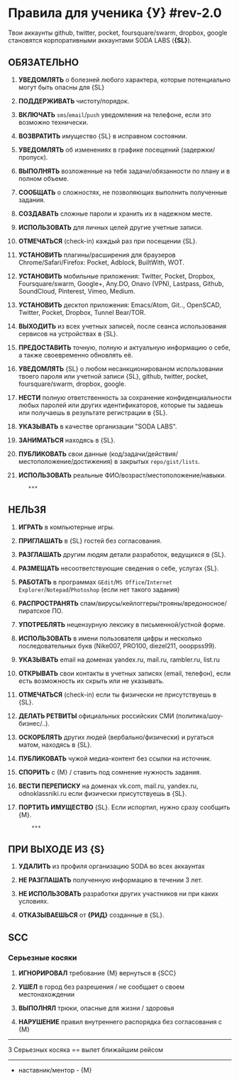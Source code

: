 ﻿# Правила для ученика {У}  #rev-2.0
       
Твои аккаунты github, twitter, pocket, foursquare/swarm, dropbox, google становятся корпоративными аккаунтами SODA LABS (**{SL}**).

## **ОБЯЗАТЕЛЬНО** 

 1. **УВЕДОМЛЯТЬ** о болезней любого характера, которые потенциально могут быть опасны для {SL} 

 1. **ПОДДЕРЖИВАТЬ** чистоту/порядок.
 
 1. **ВКЛЮЧАТЬ** `sms`/`email`/`push` уведомления на телефоне, если это возможно технически. 

 1. **ВОЗВРАТИТЬ** имущество {SL} в исправном состоянии.

 1. **УВЕДОМЛЯТЬ** об изменениях в графике посещений (задержки/пропуск).

 1. **ВЫПОЛНЯТЬ** возложенные на тебя задачи/обязанности по плану и в полном объеме.

 1. **СООБЩАТЬ** о сложностях, не позволяющих выполнить полученные задания.

 1. **СОЗДАВАТЬ** сложные пароли и хранить их в надежном месте.
 
 1. **ИСПОЛЬЗОВАТЬ** для личных целей другие учетные записи.

 1. **ОТМЕЧАТЬСЯ** (check-in) каждый раз при посещении {SL}.

 1. **УСТАНОВИТЬ** плагины/расширения для браузеров Chrome/Safari/Firefox: Pocket, Adblock, BuiltWith, WOT.

 1. **УСТАНОВИТЬ** мобильные приложения: Twitter, Pocket, Dropbox, Foursquare/swarm, Google+, Any.DO, Onavo (VPN), Lastpass, Github, SoundCloud, Pinterest, Vimeo, Medium.
 
 1. **УСТАНОВИТЬ** десктоп приложения: Emacs/Atom, Git.., OpenSCAD, Twitter, Pocket, Dropbox, Tunnel Bear/TOR.
 
 1. **ВЫХОДИТЬ** из всех учетных записей, после сеанса использования сервисов на устройствах в {SL}.

 1. **ПРЕДОСТАВИТЬ** точную, полную и актуальную информацию о себе, а также своевременно обновлять её.

 1. **УВЕДОМЛЯТЬ** {SL} о любом несанкционированом использовании твоего пароля или учетной записи {SL}, github, twitter, pocket, foursquare/swarm, dropbox, google.

 1. **НЕСТИ** полную ответственность за сохранение конфиденциальности любых паролей или других идентификаторов, которые ты задаешь или получаешь в результате регистрации в {SL}.

 1. **УКАЗЫВАТЬ** в качестве организации "SODA LABS".

 1. **ЗАНИМАТЬСЯ** находясь в {SL}.

 1. **ПУБЛИКОВАТЬ** свои данные (код/задачи/действия/местоположение/достижения) в закрытых `repo/gist/lists`.

 1. **ИСПОЛЬЗОВАТЬ** реальные ФИО/возраст/местоположение/навыки.
 

           ***

## **НЕЛЬЗЯ**

 1. **ИГРАТЬ** в компьютерные игры.

 1. **ПРИГЛАШАТЬ** в {SL} гостей без согласования.

 1. **РАЗГЛАШАТЬ** другим людям детали разработок, ведущихся в {SL}.

 1. **РАЗМЕЩАТЬ** несоответствующие сведения о себе, услугах {SL}.
 
 1. **РАБОТАТЬ** в программах `GEdit`/`MS Office`/`Internet Explorer`/`Notepad`/`Photoshop` (если нет такого задания)

 1. **РАСПРОСТРАНЯТЬ** спам/вирусы/кейлоггеры/трояны/вредоносное/пиратское ПО.

 1. **УПОТРЕБЛЯТЬ** нецензурную лексику в письменной/устной форме.

 1. **ИСПОЛЬЗОВАТЬ** в имени пользователя цифры и несколько последовательных букв (Nike007, PRO100, diezel211, oooppss99).

 1. **УКАЗЫВАТЬ** email на доменах yandex.ru, mail.ru, rambler.ru, list.ru

 1. **ОТКРЫВАТЬ** свои контакты в учетных записях (email, телефон), если есть возможность их скрыть или не указывать. 

 1. **ОТМЕЧАТЬСЯ** (check-in) если ты физически не присутствуешь в {SL}.

 1. **ДЕЛАТЬ РЕТВИТЫ** официальных российских СМИ (политика/шоу-бизнес/..).
 
 1. **ОСКОРБЛЯТЬ** других людей (вербально/физически) и ругаться матом, находясь в {SL}.
 
 1. **ПУБЛИКОВАТЬ** чужой медиа-контент без ссылки на источник.

 1. **СПОРИТЬ** c {M} / ставить под сомнение нужность задания.
 
 1. **ВЕСТИ ПЕРЕПИСКУ** на доменах vk.com, mail.ru, yandex.ru, odnoklassniki.ru если физически присутствуешь в {SL}.

 1. **ПОРТИТЬ ИМУЩЕСТВО** {SL}. Если испортил, нужно сразу сообщить {M}.

            ***

## ПРИ ВЫХОДЕ ИЗ {S}

1. **УДАЛИТЬ** из профиля организацию SODA во всех аккаунтах

1. **НЕ РАЗГЛАШАТЬ** полученную информацию в течении 3 лет.

1. **НЕ ИСПОЛЬЗОВАТЬ** разработки других участников ни при каких условиях.

1. **ОТКАЗЫВАЕШЬСЯ** от **{РИД}** созданные в {SL}.



## SCC

### Серьезные косяки

1. **ИГНОРИРОВАЛ** требование {М} вернуться в {SCC}

1. **УШЕЛ** в город без разрешения / не сообщает о своем местонахождении

1. **ВЫПОЛНЯЛ** трюки, опасные для жизни / здоровья

1. **НАРУШЕНИЕ** правил внутреннего распорядка без согласования с {М}

 ***
 
 3 Серьезных косяка == вылет ближайшим рейсом
 
 ***

* наставник/ментор - {М}
